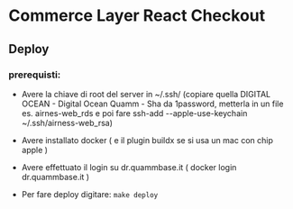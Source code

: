 # Commerce Layer React Checkout
## Deploy
### prerequisti:
- Avere la chiave di root del server in ~/.ssh/ (copiare quella DIGITAL OCEAN - Digital Ocean Quamm - Sha  da 1password, metterla in un file es. airnes-web_rds e poi fare ssh-add --apple-use-keychain ~/.ssh/airness-web_rsa)
- Avere installato docker ( e il plugin buildx se si usa un mac con chip apple )
- Avere effettuato il login su dr.quammbase.it ( docker login dr.quammbase.it )

- Per fare deploy digitare: `make deploy`